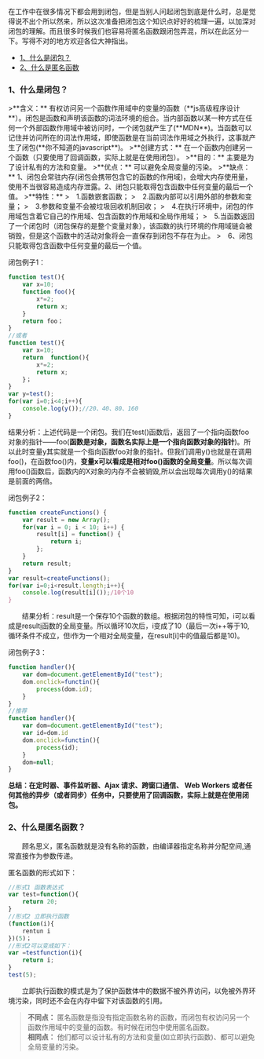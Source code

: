 ​		在工作中在很多情况下都会用到闭包，但是当别人问起闭包到底是什么时，总是觉得说不出个所以然来，所以这次准备把闭包这个知识点好好的梳理一遍，以加深对闭包的理解。而且很多时候我们也容易将匿名函数跟闭包弄混，所以在此区分一下。写得不对的地方欢迎各位大神指出。
<ul>
    <li><a href="#a1">1、什么是闭包？</a></li>
    <li><a href="#a2">2、什么是匿名函数</a></li>
</ul>
<h3 id="a1">1、什么是闭包？</h3>
>**含义：** 有权访问另一个函数作用域中的变量的函数（**js高级程序设计**）。闭包是函数和声明该函数的词法环境的组合。当内部函数以某一种方式在任何一个外部函数作用域中被访问时，一个闭包就产生了(**MDN**)。当函数可以记住并访问所在的词法作用域，即使函数是在当前词法作用域之外执行，这事就产生了闭包(**你不知道的javascript**)。     
>**创建方式：** 在一个函数内创建另一个函数（只要使用了回调函数，实际上就是在使用闭包）。  
>**目的：** 主要是为了设计私有的方法和变量。  
>**优点：** 可以避免全局变量的污染。  
>**缺点：** 1、闭包会常驻内存(闭包会携带包含它的函数的作用域)，会增大内存使用量，使用不当很容易造成内存泄露。2、闭包只能取得包含函数中任何变量的最后一个值。    
>**特性：**  
>&#8195;1.函数嵌套函数；  
>&#8195;2.函数内部可以引用外部的参数和变量；  
>&#8195;3.参数和变量不会被垃圾回收机制回收；     
>&#8195;4.在执行环境中，闭包的作用域包含着它自己的作用域、包含函数的作用域和全局作用域；  
>&#8195;5.当函数返回了一个闭包时（闭包保存的是整个变量对象），该函数的执行环境的作用域链会被销毁，但是这个函数中的活动对象将会一直保存到闭包不存在为止。  
>&#8195;6、闭包只能取得包含函数中任何变量的最后一个值。

闭包例子1：

```javascript            
function test(){
    var x=10;
    function foo(){
        x*=2;
        return x;
    }
    return foo；
}
//或者
function test(){
    var x=10;
    return  function(){
        x*=2;
        return x;
    }；
}
var y=test();
for(var i=0;i<4;i++){
    console.log(y());//20、40、80、160
}
```
​		结果分析：上述代码是一个闭包。我们在test()函数后，返回了一个指向函数foo对象的指针——foo(**函数是对象，函数名实际上是一个指向函数对象的指针**)。所以此时变量y其实就是一个指向函数foo对象的指针。但我们调用y()也就是在调用foo()，在函数foo()内，**变量x可以看成是相对foo()函数的全局变量**。所以每次调用foo()函数后，函数内的X对象的内存不会被销毁,所以会出现每次调用y()的结果是前面的两倍。  

闭包例子2：

```javascript            
function createFunctions() {
    var result = new Array();
    for(var i = 0; i < 10; i++) {
        result[i] = function() {
            return i;
        };
    }
    return result;
}
var result=createFunctions();
for(var i=0;i<result.length;i++){
    console.log(result[i]());/10个10
}
```
&#8195;&#8195;结果分析：result是一个保存10个函数的数组。根据闭包的特性可知，i可以看成是result[i]()函数的全局变量。所以循环10次后，i变成了10（最后一次i++等于10,循环条件不成立，但i作为一个相对全局变量，在result[i]中的值最后都是10)。

闭包例子3：

```javascript        
function handler(){
    var dom=document.getElementById("test");
    dom.onclick=functin(){
        process(dom.id);
    }
}
//推荐
function handler(){
    var dom=document.getElementById("test");
    var id=dom.id
    dom.onclick=functin(){
        process(id);
    }
    dom=null;
}
```
**总结：在定时器、事件监听器、Ajax 请求、跨窗口通信、 Web Workers 或者任何其他的异步（或者同步）任务中，只要使用了回调函数，实际上就是在使用闭包。**

<h3 id="a2">2、什么是匿名函数？</h3>
&#8195;&#8195;顾名思义，匿名函数就是没有名称的函数，由编译器指定名称并分配空间,通常直接作为参数传递。

匿名函数的形式如下：

```javascript     
//形式1 函数表达式
var test=function(){
    return 20;
}
//形式2 立即执行函数
(function(i){
    rentun i
})(5)；
//形式2可以变成如下：
var =testfunction(i){
    return i;
}
test(5);
```
&#8195;&#8195;立即执行函数的模式是为了保护函数体中的数据不被外界访问，以免被外界环境污染，同时还不会在内存中留下对该函数的引用。


>**不同点：** 匿名函数是指没有指定函数名称的函数，而闭包有权访问另一个函数作用域中的变量的函数。有时候在闭包中使用匿名函数。  
>**相同点：** 他们都可以设计私有的方法和变量(如立即执行函数)、都可以避免全局变量的污染。